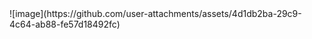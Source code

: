 <Mobile>
![image](https://github.com/user-attachments/assets/4d1db2ba-29c9-4c64-ab88-fe57d18492fc)      
